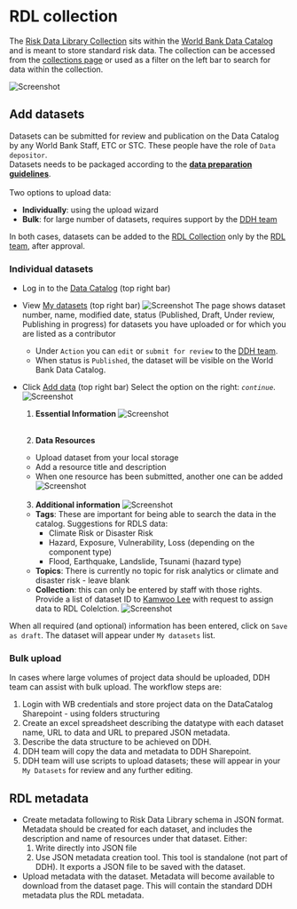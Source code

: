 # RDL collection

The [Risk Data Library Collection](https://datacatalog.worldbank.org/search/collections/Risk-Data-Library) sits within the [World Bank Data Catalog](https://datacatalog.worldbank.org) and is meant to store standard risk data.
The collection can be accessed from the [collections page](https://datacatalog.worldbank.org/search/collections/) or used as a filter on the left bar to search for data within the collection.

![Screenshot](../img/rdl_collection.png)

## Add datasets
Datasets can be submitted for review and publication on the Data Catalog by any World Bank Staff, ETC or STC. These people have the role of `Data depositor`.<br>
Datasets needs to be packaged according to the [**data preparation guidelines**](preparation).<br>
<br>
Two options to upload data:
- **Individually**: using the upload wizard
- **Bulk**: for large number of datasets, requires support by the [DDH team](../about/contacts.md#ddh-team)

In both cases, datasets can be added to the [RDL Collection](https://datacatalog.worldbank.org/search/collections/Risk-Data-Library) only by the [RDL team](../about/contacts.md#rdl-team), after approval.

### Individual datasets
- Log in to the [Data Catalog](https://datacatalog.worldbank.org/int/home) (top right bar)
- View [My datasets](https://datacatalog.worldbank.org/int/data/mydata) (top right bar)
  ![Screenshot](../img/rdl_ddh_mydata.png)
  The page shows dataset number, name, modified date, status (Published, Draft, Under review, Publishing in progress) for datasets you have uploaded or for which you are listed as a contributor
  - Under `Action` you can `edit` or `submit for review` to the [DDH team](../about/contacts.md#ddh-team).
  - When status is `Published`, the dataset will be visible on the World Bank Data Catalog.
- Click [Add data](https://datacatalog.worldbank.org/int/data/add) (top right bar)
Select the option on the right: _`continue`_.
![Screenshot](../img/rdl_ddh1.png)

  1. **Essential Information**
  ![Screenshot](../img/rdl_ddh2.png)<br><br>

  2. **Data Resources**
  - Upload dataset from your local storage
  - Add a resource title and description
  - When one resource has been submitted, another one can be added
  ![Screenshot](../img/rdl_ddh3.png)<br><br>

  3. **Additional information**
    ![Screenshot](../img/rdl_ddh_add.png)
  - **Tags**: These are important for being able to search the data in the catalog. Suggestions for RDLS data:
    - Climate Risk or Disaster Risk
    - Hazard, Exposure, Vulnerability, Loss (depending on the component type)
    - Flood, Earthquake, Landslide, Tsunami (hazard type)
  - **Topics**: There is currently no topic for risk analytics or climate and disaster risk - leave blank
  - **Collection**: this can only be entered by staff with those rights. Provide a list of dataset ID to [Kamwoo Lee](../about/contacts.md#ddh-team) with request to assign data to RDL Colelction.
  ![Screenshot](../img/rdl_ddh4.png)

When all required (and optional) information has been entered, click on `Save as draft`. The dataset will appear under `My datasets` list.

### Bulk upload
In cases where large volumes of project data should be uploaded, DDH team can assist with bulk upload. 
The workflow steps are:
1. Login with WB credentials and store project data on the DataCatalog Sharepoint - using folders structuring
2. Create an excel spreadsheet describing the datatype with each dataset name, URL to data and URL to prepared JSON metadata. 
3. Describe the data structure to be achieved on DDH.
4. DDH team will copy the data and metadata to DDH Sharepoint.
5. DDH team will use scripts to upload datasets; these will appear in your `My Datasets` for review and any further editing.

## RDL metadata
- Create metadata following to Risk Data Library schema in JSON format. Metadata should be created for each dataset, and includes the description and name of resources under that dataset. Either:
  1. Write directly into JSON file
  2. Use JSON metadata creation tool. This tool is standalone (not part of DDH). It exports a JSON file to be saved with the dataset.
- Upload metadata with the dataset. Metadata will become available to download from the dataset page. This will contain the standard DDH metadata plus the RDL metadata.

